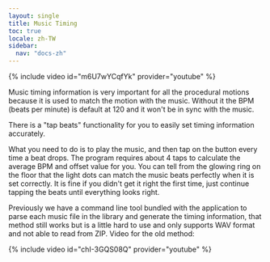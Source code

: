 ```yaml
---
layout: single
title: Music Timing
toc: true
locale: zh-TW
sidebar:
  nav: "docs-zh"
---
```


{% include video id="m6U7wYCqfYk" provider="youtube" %}

Music timing information is very important for all the procedural motions because it is used to match the motion with the music. Without it the BPM (beats per minute) is default at 120 and it won't be in sync with the music. 

There is a "tap beats" functionality for you to easily set timing information accurately. 

What you need to do is to play the music, and then tap on the button every time a beat drops. The program requires about 4 taps to calculate the average BPM and offset value for you. You can tell from the glowing ring on the floor that the light dots can match the music beats perfectly when it is set correctly. It is fine if you didn't get it right the first time, just continue tapping the beats until everything looks right. 

Previously we have a command line tool bundled with the application to parse each music file in the library and generate the timing information, that method still works but is a little hard to use and only supports WAV format and not able to read from ZIP. Video for the old method:   

{% include video id="chI-3GQS08Q" provider="youtube" %}